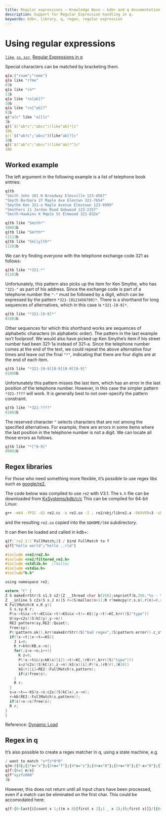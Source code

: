 ```yaml
---
title: Regular expressions – Knowledge Base – kdb+ and q documentation
description: Support for Regular Expression handling in q.
keywords: kdb+, library, q, regex, regular expression
---
```

# Using regular expressions


<i class="fas fa-book"></i>
[`like`](../ref/like.md),
[`ss`, `ssr`](../ref/ss.md), 
[Regular Expressions in q](../basics/regex.md)



Special characters can be matched by bracketing them.

```q
q)a:("roam";"rome")
q)a like "r?me"
01b
q)a like "ro*"
11b
q)a like "ro[ab]?"
10b
q)a like "ro[^ab]?"
01b
q)"a[c" like "a[[]c"
1b
q)(`$("ab*c";"abcc"))like"ab[*]c"
10b
q)(`$("ab?c";"abcc"))like"ab[?]c"
10b
q)(`$("ab^c";"abcc"))like"ab[*^]c"
10b
```


## Worked example

The left argument in the following example is a list of telephone book entries:

```q
q)tb
"Smith John 101 N Broadway Elmsville 123-4567"
"Smyth Barbara 27 Maple Ave Elmstwn 321-7654"
"Smythe Ken 321-a Maple Avenue Elmstown 123-9999"
"Smothers 11 Jordan Road Oakwood 123-2357"
"Smith-Hawkins K Maple St Elmwood 321-832e"

q)tb like "Smith*"
10001b
q)tb like "Sm?th*"
11111b
q)tb like "Sm[iy]th*"
11101b
```

We can try finding everyone with the telephone exchange code 321 as follows:

```q
q)tb like "*321-*"
01101b
```

Unfortunately, this pattern also picks up the item for Ken Smythe, who has `"321-"` as part of his address. Since the exchange code is part of a telephone number the `"-"` must be followed by a digit, which can be expressed by the pattern `*321-[0123456789]*`. There is a shorthand for long sequences of alternatives, which in this case is `*321-[0-9]*`.

```q
q)tb like "*321-[0-9]*"
01001b
```

Other sequences for which this shorthand works are sequences of alphabetic characters (in alphabetic order). The pattern in the last example isn’t foolproof. We would also have picked up Ken Smythe’s item if his street number had been 321-1a instead of 321-a. Since the telephone number comes at the end of the text, we could repeat the above alternative four times and leave out the final `"*"`, indicating that there are four digits are at the end of each item.

```q
q)tb like "*321-[0-9][0-9][0-9][0-9]"
01000b
```

Unfortunately this pattern misses the last item, which has an error in the last position of the telephone number. However, in this case the simpler pattern `*321-????` will work. It is generally best to not over-specify the pattern constraint.

```q
q)tb like "*321-????"
01001b
```

The reserved character `^` selects characters that are not among the specified alternatives. For example, there are errors in some items where the last position in the telephone number is not a digit. We can locate all those errors as follows.

```q
q)tb like "*[^0-9]"
00001b
```



## Regex libraries

For those who need something more flexible, it’s possible to use regex libs such as 
<i class="fab fa-github"></i> 
[google/re2](https://github.com/google/re2), 

The code below was compiled to use `re2` with V3.1. The `k.h` file can be downloaded from 
<i class="fab fa-github"></i> 
[KxSystems/kdb/c/c](https://github.com/KxSystems/kdb/tree/master/c/c) 
This can be compiled for 64-bit Linux:

```bash
g++ -m64 -fPIC -O2 re2.cc -o re2.so -I . re2/obj/libre2.a -DKXVER=3 -shared -static
```

and the resulting `re2.so` copied into the `$QHOME/l64` subdirectory.

It can then be loaded and called in kdb+:

```q
q)f:`re2 2:(`FullMatch;2) / bind FullMatch to f
q)f["hello world";"hello ..rld"]
```

```c
#include <re2/re2.h>
#include <re2/filtered_re2.h>
#include <stdlib.h>  //malloc
#include <stdio.h>
#include"k.h"

using namespace re2;

extern "C" {
Z S makeErrStr(S s1,S s2){Z __thread char b[256];snprintf(b,256,"%s - %s",s1,s2);R b;}
Z __inline S c2s(S s,J n){S r=(S)malloc(n+1);R r?memcpy(r,s,n),r[n]=0,r:(S)krr((S)"wsfull (re2)");}
K FullMatch(K x,K y){
  S s,sy;K r;
  P(x->t&&x->t!=KC&&x->t!=KS&&x->t!=-KS||y->t!=KC,krr((S)"type"))
  U(sy=c2s((S)kC(y),y->n))
  RE2 pattern(sy,RE2::Quiet);
  free(sy);
  P(!pattern.ok(),krr(makeErrStr((S)"bad regex",(S)pattern.error().c_str())))
  if(!x->t||x->t==KS){
    J i=0;
    K r=ktn(KB,x->n);
    for(;i<x->n;i++){
      K z=0;
      P(!x->t&&(z=kK(x)[i])->t!=KC,(r0(r),krr((S)"type")))
      s=z?c2s((S)kC(z),z->n):kS(x)[i];P(!s,(r0(r),(K)0))
      kG(r)[i]=RE2::FullMatch(s,pattern);
      if(z)free(s);
    }
    R r;
  }
  s=x->t==-KS?x->s:c2s((S)kC(x),x->n);
  r=kb(RE2::FullMatch(s,pattern));
  if(s!=x->s)free(s);
  R r;
}
}
```

<!-- NOT RESPONDING 2019.09.02 
Another library which has been loaded into kdb+ is <http://q.o.potam.us/?p=pcre> although you will need to test whether it works with your current version of kdb+. 
-->

<i class="far fa-hand-point-right"></i>
Reference: [Dynamic Load](../ref/dynamic-load.md)


## Regex in q

It’s also possible to create a regex matcher in q, using a state machine, e.g.

```q
/ want to match "x*fz*0*0"
q)m:({0};{2*x="x"};{2+x="f"};{4*x="z"};{4+x="0"};{5+x="0"};{7-x="0"};{7-x="0"})
q)f:{6=1 m/x}
q)f"xyzfz000"
1b
```

However, this does not return until all input chars have been processed, even if a match can be eliminated on the first char. This could be accomodated here:

```q
q)f:{6~last{$[count x 1;((m x 0)[first x 1];1 _ x 1);(0;first x)]}/[{0<x 0};(1;x)]}
```
